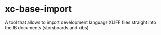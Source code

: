# xc-base-import
A tool that allows to import development language XLIFF files straight into the IB documents (storyboards and xibs)
